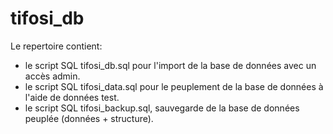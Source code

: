 # tifosi_db
Le repertoire contient:
- le script SQL tifosi_db.sql pour l'import de la base de données avec un accès admin.
- le script SQL tifosi_data.sql pour le peuplement de la base de données à l'aide de données test.
- le script SQL tifosi_backup.sql, sauvegarde de la base de données peuplée (données + structure).
